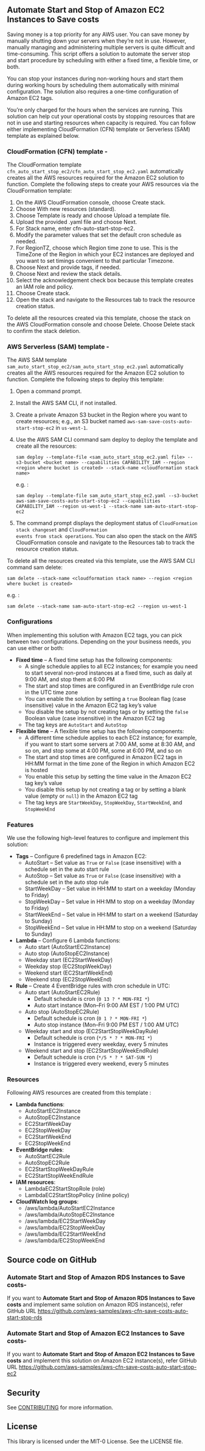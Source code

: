 ## Automate Start and Stop of Amazon EC2 Instances to Save costs

Saving money is a top priority for any AWS user. You can save money by manually shutting down your servers when they’re not in use. However, manually managing and administering multiple servers is quite difficult and time-consuming. This script offers a solution to automate the server stop and start procedure by scheduling with either a fixed time, a flexible time, or both.

You can stop your instances during non-working hours and start them during working hours by scheduling them automatically with minimal configuration. The solution also requires a one-time configuration of Amazon EC2 tags.

You’re only charged for the hours when the services are running. This solution can help cut your operational costs by stopping resources that are not in use and starting resources when capacity is required. You can follow either implementing CloudFormation (CFN) template or Serverless (SAM) template as explained below.

### CloudFormation (CFN) template -
The CloudFormation template <code>cfn_auto_start_stop_ec2/cfn_auto_start_stop_ec2.yaml</code> automatically creates all the AWS resources required for the Amazon EC2 solution to function. Complete the following steps to create your AWS resources via the CloudFormation template:

1.	On the AWS CloudFormation console, choose Create stack.
2.	Choose With new resources (standard).
3.	Choose Template is ready and choose Upload a template file.
4.	Upload the provided .yaml file and choose Next.
5.	For Stack name, enter cfn-auto-start-stop-ec2.
6.	Modify the parameter values that set the default cron schedule as needed.
7.	For RegionTZ, choose which Region time zone to use. This is the TimeZone of the Region in which your EC2 instances are deployed and you want to set timings convenient to that particular Timezone.
8.	Choose Next and provide tags, if needed.
9.	Choose Next and review the stack details.
10.	Select the acknowledgement check box because this template creates an IAM role and policy.
11.	Choose Create stack.
12.	Open the stack and navigate to the Resources tab to track the resource creation status.

To delete all the resources created via this template, choose the stack on the AWS CloudFormation console and choose Delete. Choose Delete stack to confirm the stack deletion.


### AWS Serverless (SAM) template -
The AWS SAM template <code>sam_auto_start_stop_ec2/sam_auto_start_stop_ec2.yaml</code> automatically creates all the AWS resources required for the Amazon EC2 solution to function. Complete the following steps to deploy this template:

1.	Open a command prompt.
2.	Install the AWS SAM CLI, if not installed.
3.	Create a private Amazon S3 bucket in the Region where you want to create resources; e.g., an S3 bucket named <code>aws-sam-save-costs-auto-start-stop-ec2</code> in <code>us-west-1</code>.
4.	Use the AWS SAM CLI command sam deploy to deploy the template and create all the resources:

        sam deploy --template-file <sam_auto_start_stop_ec2.yaml file> --s3-bucket <bucket name> --capabilities CAPABILITY_IAM --region <region where bucket is created> --stack-name <cloudformation stack name>
    e.g. :

        sam deploy --template-file sam_auto_start_stop_ec2.yaml --s3-bucket aws-sam-save-costs-auto-start-stop-ec2 --capabilities CAPABILITY_IAM --region us-west-1 --stack-name sam-auto-start-stop-ec2

5. The command prompt displays the deployment status of <code>CloudFormation stack changeset</code> and <code>CloudFormation events from stack operations</code>. You can also open the stack on the AWS CloudFormation console and navigate to the Resources tab to track the resource creation status.

To delete all the resources created via this template, use the AWS SAM CLI command sam delete:

    sam delete --stack-name <cloudformation stack name> --region <region where bucket is created>

e.g. :

    sam delete --stack-name sam-auto-start-stop-ec2 --region us-west-1


### Configurations
When implementing this solution with Amazon EC2 tags, you can pick between two configurations. Depending on the your business needs, you can use either or both:

* <b>Fixed time</b> – A fixed time setup has the following components:
    * A single schedule applies to all EC2 instances; for example you need to start several non-prod instances at a fixed time, such as daily at 9:00 AM, and stop them at 6:00 PM
    * The start and stop times are configured in an EventBridge rule cron in the UTC time zone
    * You can enable the solution by setting a <code>true</code> Boolean flag (case insensitive) value in the Amazon EC2 tag key’s value
    * You disable the setup by not creating tags or by setting the <code>false</code> Boolean value (case insensitive) in the Amazon EC2 tag
    * The tag keys are <code>AutoStart</code> and <code>AutoStop</code>
* <b>Flexible time</b> – A flexible time setup has the following components:
    * A different time schedule applies to each EC2 instance; for example, if you want to start some servers at 7:00 AM, some at 8:30 AM, and so on, and stop some at 4:00 PM, some at 6:00 PM, and so on
    * The start and stop times are configured in Amazon EC2 tags in HH:MM format in the time zone of the Region in which Amazon EC2 is hosted
    * You enable this setup by setting the time value in the Amazon EC2 tag key’s value
    * You disable this setup by not creating a tag or by setting a blank value (empty or <code>null</code>) in the Amazon EC2 tag
    * The tag keys are <code>StartWeekDay</code>, <code>StopWeekDay</code>, <code>StartWeekEnd</code>, and <code>StopWeekEnd</code>


### Features
We use the following high-level features to configure and implement this solution:

*	<b>Tags</b> – Configure 6 predefined tags in Amazon EC2:
    *	AutoStart – Set value as <code>True</code> or <code>False</code> (case insensitive) with a schedule set in the auto start rule
    *	AutoStop – Set value as <code>True</code> or <code>False</code> (case insensitive) with a schedule set in the auto stop rule
    * StartWeekDay – Set value in HH:MM to start on a weekday (Monday to Friday)
    * StopWeekDay – Set value in HH:MM to stop on a weekday (Monday to Friday)
    *	StartWeekEnd – Set value in HH:MM to start on a weekend (Saturday to Sunday)
    *	StopWeekEnd – Set value in HH:MM to stop on a weekend (Saturday to Sunday)
*	<b>Lambda</b> – Configure 6 Lambda functions:
    *	Auto start (AutoStartEC2Instance)
    *	Auto stop (AutoStopEC2Instance)
    *	Weekday start (EC2StartWeekDay)
    *	Weekday stop (EC2StopWeekDay)
    *	Weekend start (EC2StartWeekEnd)
    *	Weekend stop (EC2StopWeekEnd)
*	<b>Rule</b> – Create 4 EventBridge rules with cron schedule in UTC:
    *	Auto start (AutoStartEC2Rule)
        *	Default schedule is cron (<code>0 13 ? * MON-FRI *</code>)
        *	Auto start instance (Mon–Fri 9:00 AM EST / 1:00 PM UTC)
    *	Auto stop (AutoStopEC2Rule)
        *	Default schedule is cron (<code>0 1 ? * MON-FRI *</code>)
        *	Auto stop instance (Mon–Fri 9:00 PM EST / 1:00 AM UTC)
    *	Weekday start and stop (EC2StartStopWeekDayRule)
        *	Default schedule is cron (<code>*/5 * ? * MON-FRI *</code>)
        *	Instance is triggered every weekday, every 5 minutes
    *	Weekend start and stop (EC2StartStopWeekEndRule)
        *	Default schedule is cron (<code>*/5 * ? * SAT-SUN *</code>)
        *	Instance is triggered every weekend, every 5 minutes


### Resources
Following AWS resources are created from this template :
  *	<b>Lambda functions</b>:
      *	AutoStartEC2Instance
      *	AutoStopEC2Instance
      *	EC2StartWeekDay
      *	EC2StopWeekDay
      *	EC2StartWeekEnd
      *	EC2StopWeekEnd
  *	<b>EventBridge rules</b>:
      *	AutoStartEC2Rule
      *	AutoStopEC2Rule
      *	EC2StartStopWeekDayRule
      *	EC2StartStopWeekEndRule
  *	<b>IAM resources</b>:
      *	LambdaEC2StartStopRole (role)
      *	LambdaEC2StartStopPolicy (inline policy)
  *	<b>CloudWatch log groups</b>:
      *	/aws/lambda/AutoStartEC2Instance
      *	/aws/lambda/AutoStopEC2Instance
      *	/aws/lambda/EC2StartWeekDay
      *	/aws/lambda/EC2StopWeekDay
      *	/aws/lambda/EC2StartWeekEnd
      *	/aws/lambda/EC2StopWeekEnd


## Source code on GitHub

### Automate Start and Stop of Amazon RDS Instances to Save costs-
If you want to <b>Automate Start and Stop of Amazon RDS Instances to Save costs</b> and implement same solution on Amazon RDS instance(s), refer GitHub URL https://github.com/aws-samples/aws-cfn-save-costs-auto-start-stop-rds

### Automate Start and Stop of Amazon EC2 Instances to Save costs-
If you want to <b>Automate Start and Stop of Amazon EC2 Instances to Save costs</b> and implement this solution on Amazon EC2 instance(s), refer GitHub URL https://github.com/aws-samples/aws-cfn-save-costs-auto-start-stop-ec2


## Security

See [CONTRIBUTING](CONTRIBUTING.md#security-issue-notifications) for more information.

## License

This library is licensed under the MIT-0 License. See the LICENSE file.
